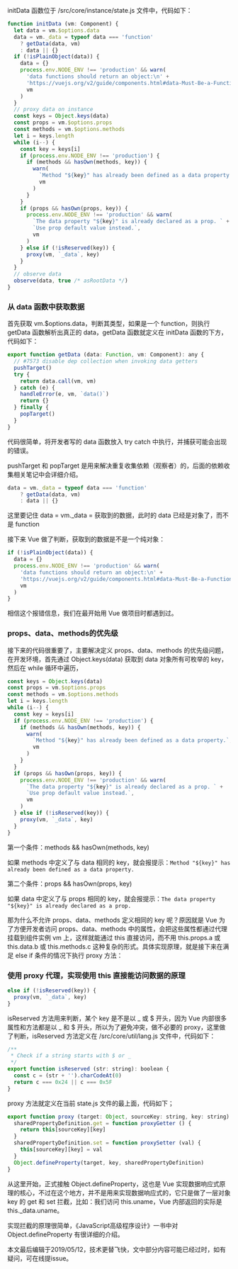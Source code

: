 initData 函数位于 /src/core/instance/state.js 文件中，代码如下：

``` javascript
function initData (vm: Component) {
  let data = vm.$options.data
  data = vm._data = typeof data === 'function'
    ? getData(data, vm)
    : data || {}
  if (!isPlainObject(data)) {
    data = {}
    process.env.NODE_ENV !== 'production' && warn(
      'data functions should return an object:\n' +
      'https://vuejs.org/v2/guide/components.html#data-Must-Be-a-Function',
      vm
    )
  }
  // proxy data on instance
  const keys = Object.keys(data)
  const props = vm.$options.props
  const methods = vm.$options.methods
  let i = keys.length
  while (i--) {
    const key = keys[i]
    if (process.env.NODE_ENV !== 'production') {
      if (methods && hasOwn(methods, key)) {
        warn(
          `Method "${key}" has already been defined as a data property.`,
          vm
        )
      }
    }
    if (props && hasOwn(props, key)) {
      process.env.NODE_ENV !== 'production' && warn(
        `The data property "${key}" is already declared as a prop. ` +
        `Use prop default value instead.`,
        vm
      )
    } else if (!isReserved(key)) {
      proxy(vm, `_data`, key)
    }
  }
  // observe data
  observe(data, true /* asRootData */)
}
```

### 从 data 函数中获取数据

首先获取 vm.$options.data，判断其类型，如果是一个 function，则执行 getData 函数解析出真正的 data，getData 函数就定义在 initData 函数的下方，代码如下：

``` javascript
export function getData (data: Function, vm: Component): any {
  // #7573 disable dep collection when invoking data getters
  pushTarget()
  try {
    return data.call(vm, vm)
  } catch (e) {
    handleError(e, vm, `data()`)
    return {}
  } finally {
    popTarget()
  }
}
```

代码很简单，将开发者写的 data 函数放入 try catch 中执行，并捕获可能会出现的错误。

pushTarget 和 popTarget 是用来解决重复收集依赖（观察者）的，后面的依赖收集相关笔记中会详细介绍。

``` javascript
data = vm._data = typeof data === 'function'
    ? getData(data, vm)
    : data || {}
```

这里要记住 data = vm._data = 获取到的数据，此时的 data 已经是对象了，而不是 function

接下来 Vue 做了判断，获取到的数据是不是一个纯对象：

``` javascript
if (!isPlainObject(data)) {
  data = {}
  process.env.NODE_ENV !== 'production' && warn(
    'data functions should return an object:\n' +
    'https://vuejs.org/v2/guide/components.html#data-Must-Be-a-Function',
    vm
  )
}
```

相信这个报错信息，我们在最开始用 Vue 做项目时都遇到过。

### props、data、methods的优先级

接下来的代码很重要了，主要解决定义 props、data、methods 的优先级问题，在开发环境，首先通过 Object.keys(data) 获取到 data 对象所有可枚举的 key，然后在 while 循环中遍历，

``` javascript
const keys = Object.keys(data)
const props = vm.$options.props
const methods = vm.$options.methods
let i = keys.length
while (i--) {
  const key = keys[i]
  if (process.env.NODE_ENV !== 'production') {
    if (methods && hasOwn(methods, key)) {
      warn(
        `Method "${key}" has already been defined as a data property.`,
        vm
      )
    }
  }
  if (props && hasOwn(props, key)) {
    process.env.NODE_ENV !== 'production' && warn(
      `The data property "${key}" is already declared as a prop. ` +
      `Use prop default value instead.`,
      vm
    )
  } else if (!isReserved(key)) {
    proxy(vm, `_data`, key)
  }
}
```

第一个条件：methods && hasOwn(methods, key)

如果 methods 中定义了与 data 相同的 key，就会报提示：`Method "${key}" has already been defined as a data property.`

第二个条件：props && hasOwn(props, key)

如果 data 中定义了与 props 相同的 key，就会报提示：`The data property "${key}" is already declared as a prop. `

那为什么不允许 props、data、methods 定义相同的 key 呢？原因就是 Vue 为了方便开发者访问 props、data、methods 中的属性，会把这些属性都通过代理挂载到组件实例 vm 上，这样就能通过 this 直接访问，而不用 this.props.a 或 this.data.b 或 this.methods.c 这种复杂的形式。具体实现原理，就是接下来在满足 else if 条件的情况下执行 proxy 方法：

### 使用 proxy 代理，实现使用 this 直接能访问数据的原理

``` javascript
else if (!isReserved(key)) {
  proxy(vm, `_data`, key)
}
```

isReserved 方法用来判断，某个 key 是不是以 _ 或 $ 开头，因为 Vue 内部很多属性和方法都是以 _ 和 $ 开头，所以为了避免冲突，做不必要的 proxy，这里做了判断，isReserved 方法定义在 /src/core/util/lang.js 文件中，代码如下：

``` javascript
/**
 * Check if a string starts with $ or _
 */
export function isReserved (str: string): boolean {
  const c = (str + '').charCodeAt(0)
  return c === 0x24 || c === 0x5F
}
```

proxy 方法就定义在当前 state.js 文件的最上面，代码如下；

``` javascript
export function proxy (target: Object, sourceKey: string, key: string) {
  sharedPropertyDefinition.get = function proxyGetter () {
    return this[sourceKey][key]
  }
  sharedPropertyDefinition.set = function proxySetter (val) {
    this[sourceKey][key] = val
  }
  Object.defineProperty(target, key, sharedPropertyDefinition)
}
```

从这里开始，正式接触 Object.defineProperty，这也是 Vue 实现数据响应式原理的核心，不过在这个地方，并不是用来实现数据响应式的，它只是做了一层对象 key 的 get 和 set 拦截，比如：我们访问 this.uname，Vue 内部返回的实际是 this._data.uname。

实现拦截的原理很简单，《JavaScript高级程序设计》一书中对 Object.defineProperty 有很详细的介绍。

本文最后编辑于2019/05/12，技术更替飞快，文中部分内容可能已经过时，如有疑问，可在线提issue。